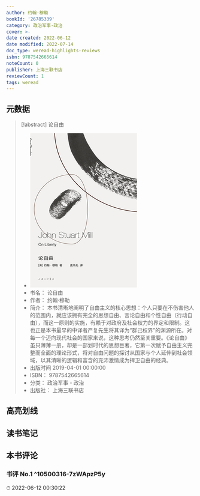 ```yaml
---
author: 约翰·穆勒
bookId: '26785339'
category: 政治军事-政治
cover: >-
date created: 2022-06-12
date modified: 2022-07-14
doc_type: weread-highlights-reviews
isbn: 9787542665614
noteCount: 0
publisher: 上海三联书店
reviewCount: 1
tags: weread
---
```


## 元数据

> [!abstract] 论自由
> - ![ 论自由|200](Extras/Media/_论自由!200.jpg)
> - 书名： 论自由
> - 作者： 约翰·穆勒
> - 简介： 本书清晰地阐明了自由主义的核心思想：个人只要在不伤害他人的范围内，就应该拥有完全的思想自由、言论自由和个性自由（行动自由），而这一原则的实施，有赖于对政府及社会权力的界定和限制。这也正是本书最早的中译者严复先生将其译为“群己权界”的渊源所在。对每一个迈向现代社会的国家来说，这种思考仍然至关重要。《论自由》虽只薄薄一册，却是一部划时代的思想巨著，它第一次赋予自由主义完整而全面的理论形式，将对自由问题的探讨从国家与个人延伸到社会领域，以其清晰的逻辑和富含的充沛激情成为捍卫自由的经典。
> - 出版时间 2019-04-01 00:00:00
> - ISBN： 9787542665614
> - 分类： 政治军事 - 政治
> - 出版社： 上海三联书店

## 高亮划线

## 读书笔记

## 本书评论

### 书评 No.1 ^10500316-7zWApzP5y

⏱ 2022-06-12 00:30:22
